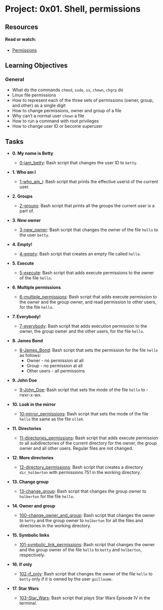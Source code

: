# Project: 0x01. Shell, permissions

## Resources

#### Read or watch:

* [Permissions](https://linuxcommand.org/lc3_lts0090.php)
## Learning Objectives

### General

* What do the commands <code>chmod</code>, <code>sudo</code>, <code>su</code>, <code>chown</code>, <code>chgrp</code> do
* Linux file permissions
* How to represent each of the three sets of permissions (owner, group, and other) as a single digit
* How to change permissions, owner and group of a file
* Why can’t a normal user <code>chown</code> a file
* How to run a command with root privileges
* How to change user ID or become superuser<br>
## Tasks

* **0. My name is Betty**
  * [0-iam_betty](./0-iam_betty): Bash script that changes the user ID to `betty`.

* **1. Who am I**
  * [1-who_am_i](./1-who_am_i): Bash script that prints the effective userid of the
  current user.

* **2. Groups**
  * [2-groups](./2-groups): Bash script that prints all the groups the
  current user is a part of.

* **3. New owner**
  * [3-new_owner](./3-new_owner): Bash script that changes the owner of the
  file `hello` to the user `betty`.

* **4. Empty!**
  * [4-empty](./4-empty): Bash script that creates an empty file called `hello`.

* **5. Execute**
  * [5-execute](./5-execute): Bash script that adds execute permissions to the owner
  of the file `hello`.

* **6. Multiple permissions**
  * [6-multiple_permissions](./6-multiple_permissions): Bash script that adds
  execute permission to the owner and the group owner, and read permission to
  other users, for the file `hello`.

* **7. Everybody!**
  * [7-everybody](./7-everybody): Bash script that adds execution permission to the owner,
  the group owner and the other users, for the file `hello`.

* **8. James Bond**
  * [8-James_Bond](./8-James_Bond): Bash script that sets the permission for the file
  `hello` as follows:
    * Owner - no permission at all
    * Group - no permission at all
    * Other users - all permissoins

* **9. John Doe**
  * [9-John_Doe](./9-John_Doe): Bash script that sets the mode of the file
  `hello` to -rwxr-x-wx.

* **10. Look in the mirror**
  * [10-mirror_permissions](./10-mirror_permissions): Bash script that sets the mode
  of the file `hello` the same as the file `olleh`.

* **11. Directories**
  * [11-directories_permissions](./11-directories_permissions): Bash script that adds execute
  permission to all subdirectories of the current directory for the owner, the group owner
  and all other users. Regular files are not changed.

* **12. More directories**
  * [12-directory_permissions](./12-directory_permissions): Bash script that creates a
  directory `dir_holberton` with permissions 751 in the working directory.

* **13. Change group**
  * [13-change_group](./13-change_group): Bash script that changes the group owner to
  `holberton` for the file `hello`.

* **14. Owner and group**
  * [100-change_owner_and_group](./100-change_owner_and_group): Bash script that changes the
  owner to `betty` and the group owner to `holberton` for all the files and directories
  in the working directory.

* **15. Symbolic links**
  * [101-symbolic_link_permissions](./101-symbolic_link_permissions): Bash script that changes
  the owner and the group owner of the file `hello` to `betty` and `holberton`, respectively.

* **16. If only**
  * [102-if_only](./102-if_only): Bash script that changes the owner of the file `hello`
  to `betty` only if it is owned by the user `guillaume`.

* **17. Star Wars**
  * [103-Star_Wars](./103-Star_Wars): Bash script that plays Star Wars Episode IV
  in the terminal.
